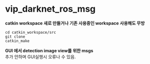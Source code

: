 # vip_darknet_ros_msg


**catkin workspace 새로 만들거나 기존 사용중인 workspace 사용해도 무방**
```
cd catkin_workspace/src
git clone  
catkin_make
```


**GUI 에서 detection image view를 위한 msgs**  
추가 안하며 GUI실행시 오류나 수 있음. 
